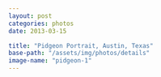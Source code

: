 ```yaml
---
layout: post
categories: photos
date: 2013-03-15

title: "Pidgeon Portrait, Austin, Texas"
base-path: "/assets/img/photos/details"
image-name: "pidgeon-1"
---
```

